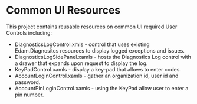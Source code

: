 # Common UI Resources

This project contains reusable resources on common UI required User Controls including:

- DiagnosticsLogControl.xmls - control that uses existing Edam.Diagnositcs resources to display logged exceptions and issues.
- DiagnosticsLogSidePanel.xamls - hosts the Diagnostics Log control with a drawer that expands upon request to display the log.
- KeyPadControl.xamls - display a key-pad that allows to enter codes.
- AccountLoginControl.xamls - gather an organization id, user id and password.
- AccountPinLoginControl.xamls - using the KeyPad allow user to enter a pin number.
